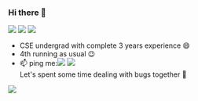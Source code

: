### Hi there 👋
<a href="https://codeforces.com/profile/pranay_garg"><img src="https://run.kaist.ac.kr/badges/codeforces/pranay_garg.svg"></a> 
<a href="https://www.codechef.com/users/pranay_garg"><img src="https://img.shields.io/badge/CodeChef-2008-yellow?logo=CodeChef"></a> 
<a href="https://github.com/pg30"><img src="https://img.shields.io/github/followers/pg30?style=social"></a>

- CSE undergrad with complete 3 years experience 😄
- 4th running as usual 😉
- 📫 ping me:<a href="https://www.linkedin.com/in/pranaygarg30/"><img src="https://img.shields.io/badge/LinkedIn-blue?logo=LinkedIn"></a> <a href="https://www.instagram.com/_pranaygarg/?hl=en"><img src="https://img.shields.io/badge/Instagram-ff69b4?logo=Instagram"></a>
        <br>Let's spent some time dealing with bugs together 👯 
<img src="https://github-readme-stats.vercel.app/api?username=pg30&&show_icons=true&title_color=ffffff&icon_color=bb2acf&text_color=daf7dc&bg_color=191919">
<!--
**pg30/pg30** is a ✨ _special_ ✨ repository because its `README.md` (this file) appears on your GitHub profile.

Here are some ideas to get you started:

- 🔭 I’m currently working on ...
- 🌱 I’m currently learning ...
- 👯 I’m looking to collaborate on ...
- 🤔 I’m looking for help with ...
- 💬 Ask me about ...
- 📫 How to reach me: ...
- 😄 Pronouns: ...
- ⚡ Fun fact: ...
-->

